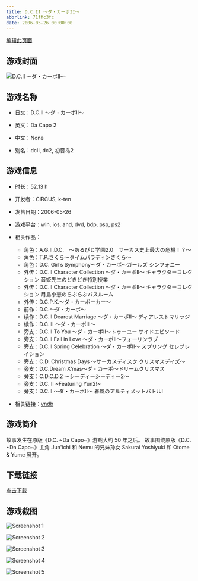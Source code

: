 ```yaml
---
title: D.C.II ～ダ・カーポII～
abbrlink: 71ffc3fc
date: 2006-05-26 00:00:00
---
```

[编辑此页面](https://github.com/ACG-3/ADV3-source/blob/main/source/_posts/%E3%81%91%E3%81%84%E2%98%86%E3%81%A6%E3%82%93.md)

## 游戏封面

![D.C.II ～ダ・カーポII～](https://pan.timero.xyz/d/onedrive/img_lib_001/%E3%81%91%E3%81%84%E2%98%86%E3%81%A6%E3%82%93_cover.avif)


## 游戏名称

- 日文：D.C.II ～ダ・カーポII～
- 英文：Da Capo 2
- 中文：None

- 别名：dcII, dc2, 初音岛2


## 游戏信息

- 时长：52.13 h
- 开发者：CIRCUS, k-ten
- 发售日期：2006-05-26
- 游戏平台：win, ios, and, dvd, bdp, psp, ps2
- 相关作品：
   - 角色：A.G.II.D.C.　～あるぴじ学園2.0　サーカス史上最大の危機！？～
   - 角色：T.P.さくら～タイムパラディンさくら～
   - 角色：D.C. Girl’s Symphony～ダ・カーポ～ガールズ シンフォニー
   - 外传：D.C.II Character Collection ～ダ・カーポII～ キャラクターコレクション 音姫先生のどきどき特別授業
   - 外传：D.C.II Character Collection ～ダ・カーポII～ キャラクターコレクション 月島小恋のらぶらぶバスルーム
   - 外传：D.C.P.K.～ダ・カーポーカー～
   - 前作：D.C.～ダ・カーポ～
   - 续作：D.C.II Dearest Marriage ～ダ・カーポII～ ディアレストマリッジ
   - 续作：D.C.III ～ダ・カーポIII～
   - 旁支：D.C.II To You ～ダ・カーポII～トゥーユー サイドエピソード
   - 旁支：D.C.II Fall in Love ～ダ・カーポII～フォーリンラブ
   - 旁支：D.C.II Spring Celebration ～ダ・カーポII～ スプリング セレブレイション
   - 旁支：C.D. Christmas Days ～サーカスディスク クリスマスデイズ～
   - 旁支：D.C.Dream X’mas～ダ・カーポ～ドリームクリスマス
   - 旁支：C.D.C.D.2 ～シーディーシーディー2～
   - 旁支：D.C. II ~Featuring Yun2!~
   - 旁支：D.C.II ～ダ・カーポII～ 春風のアルティメットバトル!

- 相关链接：[vndb](https://vndb.org/v266)


## 游戏简介

故事发生在原版《D.C. ~Da Capo~》游戏大约 50 年之后。
故事围绕原版《D.C. ~Da Capo~》主角 Jun'ichi 和 Nemu 的兄妹孙女 Sakurai Yoshiyuki 和 Otome & Yume 展开。


## 下载链接

[点击下载](https://pan.timero.xyz/onedrive/adv_lib_001/%E3%81%91%E3%81%84%E2%98%86%E3%81%A6%E3%82%93)


## 游戏截图


![Screenshot 1](https://pan.timero.xyz/d/onedrive/img_lib_001/%E3%81%91%E3%81%84%E2%98%86%E3%81%A6%E3%82%93_Screenshot_1.avif)

![Screenshot 2](https://pan.timero.xyz/d/onedrive/img_lib_001/%E3%81%91%E3%81%84%E2%98%86%E3%81%A6%E3%82%93_Screenshot_2.avif)

![Screenshot 3](https://pan.timero.xyz/d/onedrive/img_lib_001/%E3%81%91%E3%81%84%E2%98%86%E3%81%A6%E3%82%93_Screenshot_3.avif)

![Screenshot 4](https://pan.timero.xyz/d/onedrive/img_lib_001/%E3%81%91%E3%81%84%E2%98%86%E3%81%A6%E3%82%93_Screenshot_4.avif)

![Screenshot 5](https://pan.timero.xyz/d/onedrive/img_lib_001/%E3%81%91%E3%81%84%E2%98%86%E3%81%A6%E3%82%93_Screenshot_5.avif)

